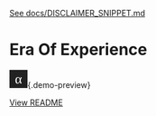 [See docs/DISCLAIMER_SNIPPET.md](../DISCLAIMER_SNIPPET.md)

# Era Of Experience

![preview](../alpha_agi_insight_v1/favicon.svg){.demo-preview}

[View README](../../alpha_factory_v1/demos/era_of_experience/README.md)
